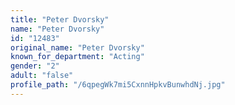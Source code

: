 ```yaml
---
title: "Peter Dvorsky"
name: "Peter Dvorsky"
id: "12483"
original_name: "Peter Dvorsky"
known_for_department: "Acting"
gender: "2"
adult: "false"
profile_path: "/6qpegWk7mi5CxnnHpkvBunwhdNj.jpg"
---
```

